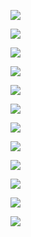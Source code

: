 ![](https://istic.uk/badger.webp)















![](https://istic.uk/boar.webp)















![](https://istic.uk/brownRabbit.webp)















![](https://istic.uk/hedgehog.webp)















![](https://istic.uk/jay.webp)















![](https://istic.uk/lynx.webp)















![](https://istic.uk/otter.webp)















![](https://istic.uk/redDeerBuck.webp)















![](https://istic.uk/redFox.webp)















![](https://istic.uk/redSquirrel.webp)















![](https://istic.uk/robin.webp)















![](https://istic.uk/wolf.webp)















